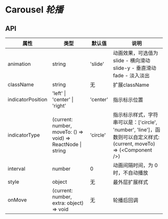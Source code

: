 # Carousel *轮播*

<example />

## API

| 属性 | 类型 | 默认值 | 说明 |
| --- | --- | --- | --- |
| animation | string | 'slide' | 动画效果，可选值为<br />slide - 横向滑动<br />slide-y - 垂直滑动<br />fade - 淡入淡出 |
| className | string | 无 | 扩展className |
| indicatorPosition | 'left' \| 'center' \| 'right' | 'center' | 指示标示位置 |
| indicatorType | (current: number, moveTo: () => void) => ReactNode \| string | 'circle' | 指示标示样式，字符串可以是：\['circle', 'number', 'line']，函数则可以自定义样式: (current, moveTo) => (<Component /\>) |
| interval | number | 0 | 动画间隔时间，为 0 时，不自动播放 |
| style | object | 无 | 最外层扩展样式 |
| onMove | (current: number, extra: object) => void | 无 | 轮播后回调 |
